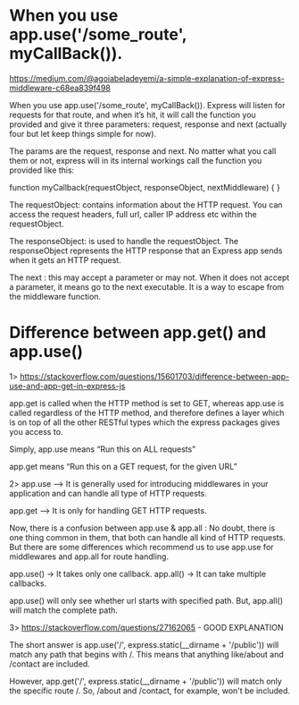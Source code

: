 # When you use app.use('/some_route', myCallBack()).

https://medium.com/@agoiabeladeyemi/a-simple-explanation-of-express-middleware-c68ea839f498

When you use app.use('/some_route', myCallBack()). Express will listen for requests for that route, and when it’s hit, it will call the function you provided and give it three parameters: request, response and next (actually four but let keep things simple for now).

The params are the request, response and next. No matter what you call them or not, express will in its internal workings call the function you provided like this:

function myCallback(requestObject, responseObject, nextMiddleware) {
}

The requestObject: contains information about the HTTP request. You can access the request headers, full url, caller IP address etc within the requestObject.

The responseObject: is used to handle the requestObject. The responseObject represents the HTTP response that an Express app sends when it gets an HTTP request.

The next : this may accept a parameter or may not. When it does not accept a parameter, it means go to the next executable. It is a way to escape from the middleware function.

# Difference between app.get() and app.use()

1> https://stackoverflow.com/questions/15601703/difference-between-app-use-and-app-get-in-express-js

app.get is called when the HTTP method is set to GET, whereas app.use is called regardless of the HTTP method, and therefore defines a layer which is on top of all the other RESTful types which the express packages gives you access to.

Simply,
app.use means “Run this on ALL requests”

app.get means “Run this on a GET request, for the given URL”


2> app.use --> It is generally used for introducing middlewares in your application and can handle all type of HTTP requests.

app.get --> It is only for handling GET HTTP requests.

Now, there is a confusion between app.use & app.all : No doubt, there is one thing common in them, that both can handle all kind of HTTP requests. But there are some differences which recommend us to use app.use for middlewares and app.all for route handling.

app.use() -> It takes only one callback.
app.all() -> It can take multiple callbacks.

app.use() will only see whether url starts with specified path. But, app.all() will match the complete path.

3>  https://stackoverflow.com/questions/27162065 - GOOD EXPLANATION

The short answer is app.use('/',  express.static(__dirname + '/public')) will match any path that begins with /. This means that anything like/about and /contact are included.

However, app.get('/',  express.static(__dirname + '/public')) will match only the specific route /. So, /about and /contact, for example, won't be included.